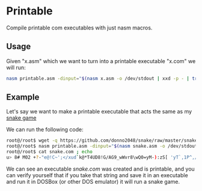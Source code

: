 # Printable

Compile printable com executables with just nasm macros.

## Usage

Given "x.asm" which we want to turn into a printable executable "x.com" we will run:

```sh
nasm printable.asm -dinput="$(nasm x.asm -o /dev/stdout | xxd -p - | tr -d '\n')" -o x.com
```

## Example

Let's say we want to make a printable executable that acts the same as my [snake game](https://github.com/donno2048/snake)

We can run the following code:

```sh
root@/root$ wget -q https://github.com/donno2048/snake/raw/master/snake.asm
root@/root$ nasm printable.asm -dinput="$(nasm snake.asm -o /dev/stdout | xxd -p - | tr -d '\n')" -o snake.com
root@/root$ cat snake.com ; echo
u> 8# M02 +?-"e@!C~';</xud`k@*T4UD8!G/AG9_wWvr8\wQ0=yM-):zS[ 'yT`,1P^,/PZ, PY,`P[F,p(D0F,$,~(D0F0\0F0L0F0\0F0\0F0L0F0\0F0L0F0L0F0T0FF0T0FF0L0FFF0L0F0L0F0\0F0L0F0T0F0\0FF0L0F0L0FFF0L0F0\0F0L0F0\0F0L0FF0T0F0\0F0L0F0\0F0L0F0L0FF0L0FF0L0F0L0F0L0FF0L0FF0L0FF0\0FF0L0F0L0F0T0FFF0L00L5, ,q,~-0 -0`-0~,mP[, ,u(G0aV0
```

We can see an executable _snake.com_ was created and is printable, and you can verify yourself that if you take that string and save it in an executable and run it in DOSBox (or other DOS emulator) it will run a snake game.
